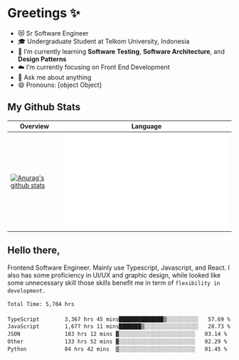 # Greetings ✨
- 😻 Sr Software Engineer
- 🎓 Undergraduate Student at Telkom University, Indonesia
- 🌱 I’m currently learning **Software Testing**, **Software Architecture**, and **Design Patterns**
- ☁️ I’m currently focusing on Front End Development
- 💬 Ask me about anything
- 😄 Pronouns: [object Object]

## My Github Stats

| Overview | Language |
| --- | --- |
|[![Anurag's github stats](https://github-readme-stats.vercel.app/api?username=abui-am&count_private=true)](https://github.com/anuraghazra/github-readme-stats)|![Language](https://raw.githubusercontent.com/abui-am/stats/c6455f656dfce7acd3951e5ec5b25d72af0b2ee3/generated/languages.svg)|

## Hello there, 
Frontend Software Engineer. 
Mainly use Typescript, Javascript, and React. I also has some proficiency in UI/UX and graphic design, while looked like some unnecessary skill those skills benefit me in term of `flexibility in development.`


<!--START_SECTION:waka-->

```txt
Total Time: 5,704 hrs

TypeScript        3,367 hrs 45 mins██████████████▒░░░░░░░░░░   57.69 %
JavaScript        1,677 hrs 11 mins███████▒░░░░░░░░░░░░░░░░░   28.73 %
JSON              183 hrs 12 mins ▓░░░░░░░░░░░░░░░░░░░░░░░░   03.14 %
Other             133 hrs 52 mins ▓░░░░░░░░░░░░░░░░░░░░░░░░   02.29 %
Python            84 hrs 42 mins  ▒░░░░░░░░░░░░░░░░░░░░░░░░   01.45 %
```

<!--END_SECTION:waka-->
